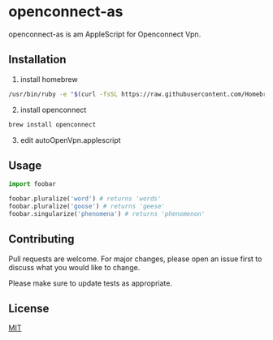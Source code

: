 # openconnect-as

openconnect-as is am AppleScript for Openconnect Vpn.

## Installation

1. install homebrew
  ```bash
  /usr/bin/ruby -e "$(curl -fsSL https://raw.githubusercontent.com/Homebrew/install/master/install)"
```
2. install openconnect
  ```bash
  brew install openconnect
  ```
3. edit autoOpenVpn.applescript
## Usage

```python
import foobar

foobar.pluralize('word') # returns 'words'
foobar.pluralize('goose') # returns 'geese'
foobar.singularize('phenomena') # returns 'phenomenon'
```

## Contributing
Pull requests are welcome. For major changes, please open an issue first to discuss what you would like to change.

Please make sure to update tests as appropriate.

## License
[MIT](https://choosealicense.com/licenses/mit/)